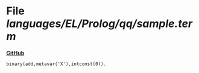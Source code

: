 # File _languages/EL/Prolog/qq/sample.term_
**[GitHub](https://github.com/softlang/yas/blob/master/languages/EL/Prolog/qq/sample.term)**
```
binary(add,metavar('X'),intconst(0)).
```
